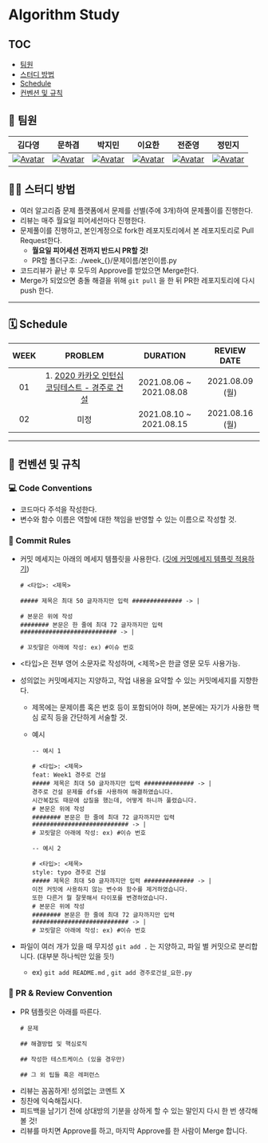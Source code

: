 # Algorithm Study



## TOC

- [팀원](https://github.com/Boostcamp-AI-Tech-1-15/algorithm_study#-%ED%8C%80%EC%9B%90)
- [스터디 방법](https://github.com/Boostcamp-AI-Tech-1-15/algorithm_study#%EF%B8%8F-%EC%8A%A4%ED%84%B0%EB%94%94-%EB%B0%A9%EB%B2%95)
- [Schedule](https://github.com/Boostcamp-AI-Tech-1-15/algorithm_study#-schedule)
- [컨벤션 및 규칙](https://github.com/Boostcamp-AI-Tech-1-15/algorithm_study#-%EC%BB%A8%EB%B2%A4%EC%85%98-%EB%B0%8F-%EA%B7%9C%EC%B9%99)



## 👋 팀원

|                            김다영                            |                            문하겸                            |                            박지민                            |                            이요한                            |                            전준영                            |                            정민지                            |
| :----------------------------------------------------------: | :----------------------------------------------------------: | :----------------------------------------------------------: | :----------------------------------------------------------: | :----------------------------------------------------------: | :----------------------------------------------------------: |
| [![Avatar](https://avatars.githubusercontent.com/u/68893924?v=4)](https://github.com/keemdy) | [![Avatar](https://avatars.githubusercontent.com/u/44228269?v=4)](https://github.com/ddobokki) | [![Avatar](https://avatars.githubusercontent.com/u/82632580?v=4)](https://github.com/ddeokbboki-good) | [![Avatar](https://avatars.githubusercontent.com/u/49181231?v=4)](https://github.com/l-yohai) | [![Avatar](https://avatars.githubusercontent.com/u/50571795?v=4)](https://github.com/20180707jun) | [![Avatar](https://avatars.githubusercontent.com/u/45448731?v=4)](https://github.com/minji-o-j) |

## 🙋‍♂️ 스터디 방법

- 여러 알고리즘 문제 플랫폼에서 문제를 선별(주에 3개)하여 문제풀이를 진행한다.
- 리뷰는 매주 월요일 피어세션마다 진행한다.
- 문제풀이를 진행하고, 본인계정으로 fork한 레포지토리에서 본 레포지토리로 Pull Request한다.
  - **월요일 피어세션 전까지 반드시 PR할 것!**
  - PR할 폴더구조: ./week_{}/문제이름/본인이름.py
- 코드리뷰가 끝난 후 모두의 Approve를 받았으면 Merge한다.
- Merge가 되었으면 충돌 해결을 위해 `git pull` 을 한 뒤 PR한 레포지토리에 다시 push 한다.

---

## 🗓 Schedule

| WEEK |                           PROBLEM                            |        DURATION         |   REVIEW DATE   |
| :--: | :----------------------------------------------------------: | :---------------------: | :-------------: |
|  01  | 1. [2020 카카오 인턴십 코딩테스트 - 경주로 건설](https://programmers.co.kr/learn/courses/30/lessons/67259) | 2021.08.06 ~ 2021.08.08 | 2021.08.09 (월) |
|  02  |                             미정                             | 2021.08.10 ~ 2021.08.15 | 2021.08.16 (월) |

---

## 🤙 컨벤션 및 규칙

### 💻 Code Conventions

- 코드마다 주석을 작성한다.
- 변수와 함수 이름은 역할에 대한 책임을 반영할 수 있는 이름으로 작성할 것.

### 📄 Commit Rules

- 커밋 메세지는 아래의 메세지 템플릿을 사용한다. ([깃에 커밋메세지 템플릿 적용하기](https://github.com/Boostcamp-AI-Tech-1-15/ddobokki_log/wiki/%EC%BD%94%EB%93%9C%EB%A6%AC%EB%B7%B0%EB%A5%BC-%EC%9C%84%ED%95%9C-%EA%B9%83-%EC%82%AC%EC%9A%A9-%EB%A7%A4%EB%89%B4%EC%96%BC#%EA%B7%B8-%EC%99%B8-%ED%8C%81%EB%93%A4))

  ```
  # <타입>: <제목>
  
  ##### 제목은 최대 50 글자까지만 입력 ############## -> |
  
  # 본문은 위에 작성
  ######## 본문은 한 줄에 최대 72 글자까지만 입력 ########################### -> |
  
  # 꼬릿말은 아래에 작성: ex) #이슈 번호
  ```

- <타입>은 전부 영어 소문자로 작성하며, <제목>은 한글 영문 모두 사용가능.

- 성의없는 커밋메세지는 지양하고, 작업 내용을 요약할 수 있는 커밋메세지를 지향한다.

  - 제목에는 문제이름 혹은 번호 등이 포함되어야 하며, 본문에는 자기가 사용한 핵심 로직 등을 간단하게 서술할 것.

  - 예시

    ```
    -- 예시 1
    
    # <타입>: <제목>
    feat: Week1 경주로 건설
    ##### 제목은 최대 50 글자까지만 입력 ############## -> |
    경주로 건설 문제를 dfs를 사용하여 해결하였습니다.
    시간복잡도 때문에 삽질을 했는데, 어떻게 하니까 풀렸습니다.
    # 본문은 위에 작성
    ######## 본문은 한 줄에 최대 72 글자까지만 입력 ########################### -> |
    # 꼬릿말은 아래에 작성: ex) #이슈 번호
    
    -- 예시 2
    
    # <타입>: <제목>
    style: typo 경주로 건설
    ##### 제목은 최대 50 글자까지만 입력 ############## -> |
    이전 커밋에 사용하지 않는 변수와 함수를 제거하였습니다.
    또한 다른거 뭘 잘못해서 타이포를 변경하였습니다.
    # 본문은 위에 작성
    ######## 본문은 한 줄에 최대 72 글자까지만 입력 ########################### -> |
    # 꼬릿말은 아래에 작성: ex) #이슈 번호
    ```

- 파일이 여러 개가 있을 때 무지성 `git add .` 는 지양하고, 파일 별 커밋으로 분리합니다. (대부분 하나씩만 있을 듯!)

  - ex) `git add README.md` , `git add 경주로건설_요한.py`

### 📝 PR & Review Convention

- PR 템플릿은 아래를 따른다.
  ```
  # 문제

  ## 해결방법 및 핵심로직

  ## 작성한 테스트케이스 (있을 경우만)

  ## 그 외 팁들 혹은 레퍼런스
  ```
- 리뷰는 꼼꼼하게! 성의없는 코멘트 X
- 칭찬에 익숙해집시다.
- 피드백을 남기기 전에 상대방의 기분을 상하게 할 수 있는 말인지 다시 한 번 생각해볼 것!
- 리뷰를 마치면 Approve를 하고, 마지막 Approve를 한 사람이 Merge 합니다.

